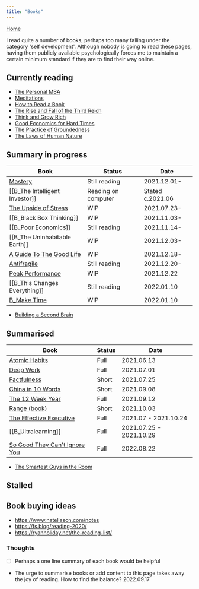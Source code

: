 ```yaml
---
title: "Books"
---
```

[Home](https://93jy.github.io/quartz/)

I read quite a number of books, perhaps too many falling under the category 'self development'. Although nobody is going to read these pages, having them publicly available psychologically forces me to maintain a certain minimum standard if they are to find their way online. 
## Currently reading
- [The Personal MBA](notes/B_The%20Personal%20MBA.md)
- [Meditations](notes/B_Meditations.md)
- [How to Read a Book](notes/B_How%20to%20Read%20a%20Book.md)
- [The Rise and Fall of the Third Reich](notes/B_The%20Rise%20and%20Fall%20of%20the%20Third%20Reich.md)
- [Think and Grow Rich](notes/B_Think%20and%20Grow%20Rich.md)
- [Good Economics for Hard Times](notes/B_Good%20Economics%20for%20Hard%20Times.md)
- [The Practice of Groundedness](notes/B_The%20Practice%20of%20Groundedness.md)
- [The Laws of Human Nature](notes/The%20Laws%20of%20Human%20Nature.md)

## Summary in progress
| Book                                                                      | Status              | Date             |
| ------------------------------------------------------------------------- | ------------------- | ---------------- |
| [Mastery](notes/B_Mastery.md)                                             | Still reading       | 2021.12.01-      |
| [[B_The Intelligent Investor]]                                            | Reading on computer | Stated c.2021.06 |
| [The Upside of Stress](notes/B_The%20Upside%20of%20Stress.md)             | WIP                 | 2021.07.23-      |
| [[B_Black Box Thinking]]                                                  | WIP                 | 2021.11.03-      |
| [[B_Poor Economics]]                                                      | Still reading       | 2021.11.14-      |
| [[B_The Uninhabitable Earth]]                                             | WIP                 | 2021.12.03-      |
| [A Guide To The Good Life](notes/B_A%20Guide%20To%20The%20Good%20Life.md) | WIP                 | 2021.12.18-      |
| [Antifragile](notes/B_Antifragile.md)                                     | Still reading       | 2021.12.20-      |
| [Peak Performance](notes/B_Peak%20Performance.md)                         | WIP                 | 2021.12.22       |
| [[B_This Changes Everything]]                                             | Still reading       | 2022.01.10       |
| [B_Make Time](notes/B_Make%20Time.md)                                     | WIP                 | 2022.01.10       |
- [Building a Second Brain](notes/B_Building%20a%20Second%20Brain.md)

## Summarised
| Book                                                                                | Status | Date                    |
| ----------------------------------------------------------------------------------- | ------ | ----------------------- |
| [Atomic Habits](notes/B_Atomic%20Habits.md)                                         | Full   | 2021.06.13              |
| [Deep Work](notes/B_Deep%20Work.md)                                                 | Full   | 2021.07.01              |
| [Factfulness](notes/B_Factfulness.md)                                               | Short  | 2021.07.25              |
| [China in 10 Words](notes/B_China%20in%2010%20Words.md)                             | Short  | 2021.09.08              |
| [The 12 Week Year](notes/B_The%2012%20Week%20Year.md)                                                              | Full   | 2021.09.12              |
| [Range (book)](notes/B_Range.md)                                                    | Short  | 2021.10.03              |
| [The Effective Executive](notes/B_The%20Effective%20Executive.md)                   | Full   | 2021.07 - 2021.10.24    |
| [[B_Ultralearning]]                                                                 | Full   | 2021.07.25 - 2021.10.29 |
| [So Good They Can't Ignore You](notes/B_So%20Good%20They%20Can't%20Ignore%20You.md) | Full   | 2022.08.22              |
- [The Smartest Guys in the Room](notes/The%20Smartest%20Guys%20in%20the%20Room.md)

## Stalled 
 
## Book buying ideas
- https://www.nateliason.com/notes
- https://fs.blog/reading-2020/
- https://ryanholiday.net/the-reading-list/

### Thoughts
- [ ] Perhaps a one line summary of each book would be helpful
- The urge to summarise books or add content to this page takes away the joy of reading. How to find the balance? 2022.09.17 